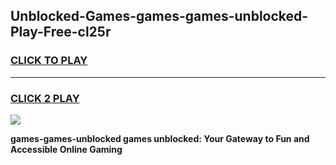 
## Unblocked-Games-games-games-unblocked-Play-Free-cl25r
<h3>
<a href="https://premium76.site?title=games-games-unblocked&ref=24M">CLICK TO PLAY</a></h3>
<hr>

<h3>
<a href="https://premium76.site?title=games-games-unblocked&ref=24M">CLICK 2 PLAY</a>
  
</h3>

<a href="https://premium76.site?title=games-games-unblocked&ref=24M"><img src="https://clearcache.store/games.png"></a>


**games-games-unblocked games unblocked: Your Gateway to Fun and Accessible Online Gaming**
